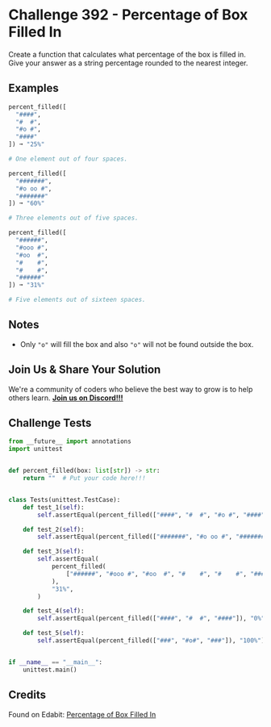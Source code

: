 # Challenge 392 - Percentage of Box Filled In

Create a function that calculates what percentage of the box is filled in. Give your answer as a string percentage rounded to the nearest integer.

## Examples
```python
percent_filled([
  "####",
  "#  #",
  "#o #",
  "####"
]) ➞ "25%"

# One element out of four spaces.

percent_filled([
  "#######",
  "#o oo #",
  "#######"
]) ➞ "60%"

# Three elements out of five spaces.

percent_filled([
  "######",
  "#ooo #",
  "#oo  #",
  "#    #",
  "#    #",
  "######"
]) ➞ "31%"

# Five elements out of sixteen spaces.
```
## Notes

- Only `"o"` will fill the box and also `"o"` will not be found outside the box.

## Join Us & Share Your Solution

We're a community of coders who believe the best way to grow is to help others learn. **[Join us on Discord!!!](https://discord.gg/sfHykntuGy)**

## Challenge Tests
```python
from __future__ import annotations
import unittest


def percent_filled(box: list[str]) -> str:
    return ""  # Put your code here!!!


class Tests(unittest.TestCase):
    def test_1(self):
        self.assertEqual(percent_filled(["####", "#  #", "#o #", "####"]), "25%")

    def test_2(self):
        self.assertEqual(percent_filled(["#######", "#o oo #", "#######"]), "60%")

    def test_3(self):
        self.assertEqual(
            percent_filled(
                ["######", "#ooo #", "#oo  #", "#    #", "#    #", "######"]
            ),
            "31%",
        )

    def test_4(self):
        self.assertEqual(percent_filled(["####", "#  #", "####"]), "0%")

    def test_5(self):
        self.assertEqual(percent_filled(["###", "#o#", "###"]), "100%")


if __name__ == "__main__":
    unittest.main()
```
## Credits

Found on Edabit: [Percentage of Box Filled In](https://edabit.com/challenge/ENJTPoWCyEGgnXYjM)
